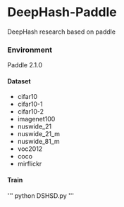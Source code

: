 # DeepHash-Paddle
DeepHash research based on paddle

### Environment
Paddle 2.1.0

#### Dataset
* cifar10
* cifar10-1
* cifar10-2
* imagenet100
* nuswide_21
* nuswide_21_m
* nuswide_81_m
* voc2012
* coco
* mirflickr

#### Train
'''
python DSHSD.py
'''
